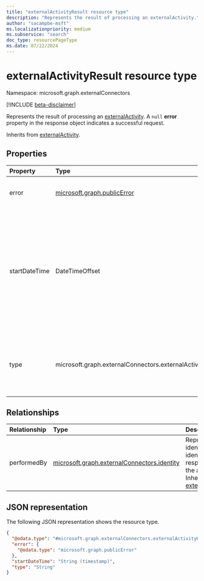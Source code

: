 ```yaml
---
title: "externalActivityResult resource type"
description: "Represents the result of processing an externalActivity."
author: "sacampbe-msft"
ms.localizationpriority: medium
ms.subservice: "search"
doc_type: resourcePageType
ms.date: 07/22/2024
---
```


# externalActivityResult resource type

Namespace: microsoft.graph.externalConnectors

[!INCLUDE [beta-disclaimer](../../includes/beta-disclaimer.md)]

Represents the result of processing an [externalActivity](../resources/externalconnectors-externalactivity.md). A `null` **error** property in the response object indicates a successful request.

Inherits from [externalActivity](../resources/externalconnectors-externalactivity.md).

## Properties

|Property|Type|Description|
|:---|:---|:---|
|error|[microsoft.graph.publicError](../resources/publicerror.md)|Error information that explains the failure to process an external activity.|
|startDateTime|DateTimeOffset|The date and time when the particular activity occurred. The DateTimeOffset type represents date and time information using ISO 8601 format and is always in UTC time. For example, midnight UTC on Jan 1, 2014 is `2014-01-01T00:00:00Z`. Inherited from [externalActivity](../resources/externalconnectors-externalactivity.md).|
|type|microsoft.graph.externalConnectors.externalActivityType|The type of activity performed. The possible values are: `viewed`, `modified`, `created`, `commented`, `unknownFutureValue`. Inherited from [externalActivity](../resources/externalconnectors-externalactivity.md).|

## Relationships

|Relationship|Type|Description|
|:---|:---|:---|
|performedBy|[microsoft.graph.externalConnectors.identity](../resources/externalconnectors-identity.md)|Represents an identity used to identify who is responsible for the activity. Inherited from [externalActivity](../resources/externalconnectors-externalactivity.md).|

## JSON representation

The following JSON representation shows the resource type.

<!-- {
  "blockType": "resource",
  "@odata.type": "microsoft.graph.externalConnectors.externalActivityResult",
  "baseType": "microsoft.graph.externalConnectors.externalActivity",
  "openType": false
}
-->
``` json
{
  "@odata.type": "#microsoft.graph.externalConnectors.externalActivityResult",
  "error": {
    "@odata.type": "microsoft.graph.publicError"
  },
  "startDateTime": "String (timestamp)",
  "type": "String"
}
```
